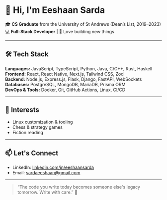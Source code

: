 # 👋 Hi, I'm Eeshaan Sarda

🎓 **CS Graduate** from the University of St Andrews (Dean’s List, 2019–2023)  
💻 **Full-Stack Developer** | 🚀 Love building new things  

---

## 🛠️ Tech Stack

**Languages:** JavaScript, TypeScript, Python, Java, C/C++, Rust, Haskell  
**Frontend:** React, React Native, Next.js, Tailwind CSS, Zod  
**Backend:** Node.js, Express.js, Flask, Django, FastAPI, WebSockets  
**Databases:** PostgreSQL, MongoDB, MariaDB, Prisma ORM  
**DevOps & Tools:** Docker, Git, GitHub Actions, Linux, CI/CD  

---

## 🧠 Interests

- Linux customization & tooling  
- Chess & strategy games  
- Fiction reading  

---

## 📫 Let's Connect

- LinkedIn: [linkedin.com/in/eeshaansarda](https://linkedin.com/in/eeshaansarda)  
- Email: sardaeeshaan@gmail.com  

---

> “The code you write today becomes someone else's legacy tomorrow. Write with care.” 🧾



<!--
**eeshaansarda/eeshaansarda** is a ✨ _special_ ✨ repository because its `README.md` (this file) appears on your GitHub profile.

Here are some ideas to get you started:

- 🔭 I’m currently working on ...
- 🌱 I’m currently learning ...
- 👯 I’m looking to collaborate on ...
- 🤔 I’m looking for help with ...
- 💬 Ask me about ...
- 📫 How to reach me: ...
- 😄 Pronouns: ...
- ⚡ Fun fact: ...
-->
